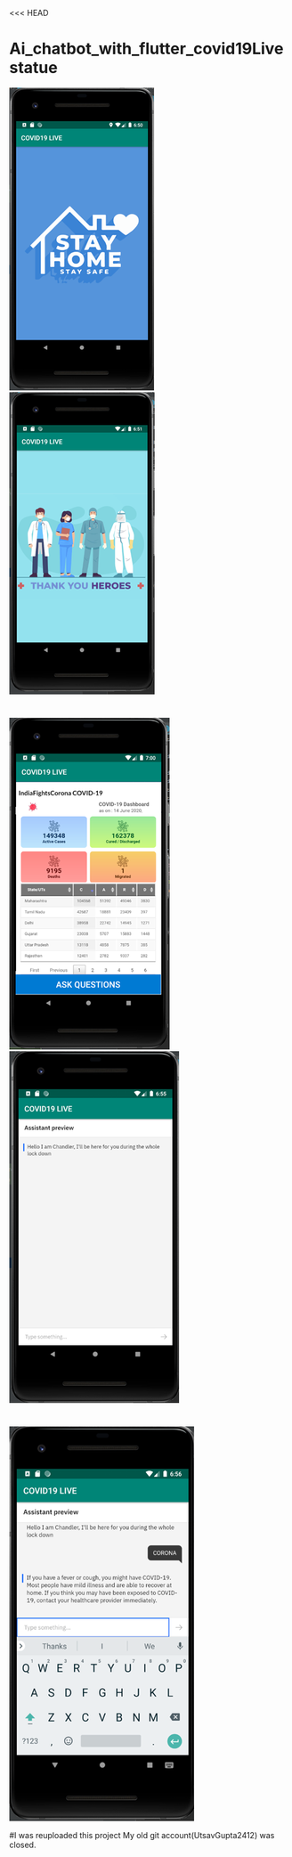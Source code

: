 <<< HEAD
# Ai_chatbot_with_flutter_covid19Livestatue

![](/Read%20me%20Files/Picture1.png)
![](/Read%20me%20Files/Picture2.png)
#
![](/Read%20me%20Files/Picture4.png)
![](/Read%20me%20Files/Picture5.png)
#
![](/Read%20me%20Files/Picture6.png)

#I was reuploaded this project My old git account(UtsavGupta2412) was closed. 
